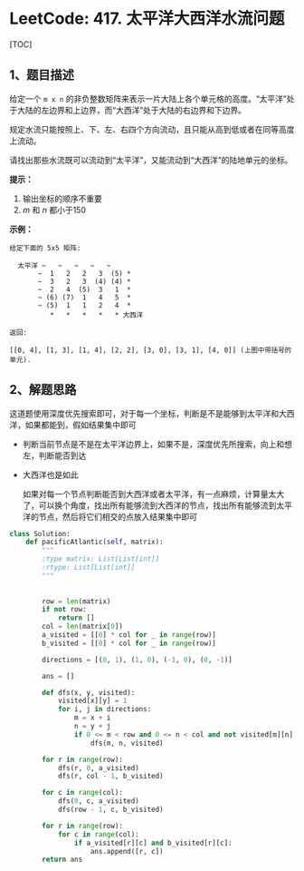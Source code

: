 # LeetCode: 417. 太平洋大西洋水流问题

[TOC]

## 1、题目描述

给定一个 `m x n` 的非负整数矩阵来表示一片大陆上各个单元格的高度。“太平洋”处于大陆的左边界和上边界，而“大西洋”处于大陆的右边界和下边界。

规定水流只能按照上、下、左、右四个方向流动，且只能从高到低或者在同等高度上流动。

请找出那些水流既可以流动到“太平洋”，又能流动到“大西洋”的陆地单元的坐标。

 

**提示：**

1. 输出坐标的顺序不重要
2. *m* 和 *n* 都小于150

**示例：**

```
给定下面的 5x5 矩阵:

  太平洋 ~   ~   ~   ~   ~ 
       ~  1   2   2   3  (5) *
       ~  3   2   3  (4) (4) *
       ~  2   4  (5)  3   1  *
       ~ (6) (7)  1   4   5  *
       ~ (5)  1   1   2   4  *
          *   *   *   *   * 大西洋

返回:

[[0, 4], [1, 3], [1, 4], [2, 2], [3, 0], [3, 1], [4, 0]] (上图中带括号的单元).
```

##  2、解题思路

​	这道题使用深度优先搜索即可，对于每一个坐标，判断是不是能够到太平洋和大西洋，如果都能到，假如结果集中即可

- 判断当前节点是不是在太平洋边界上，如果不是，深度优先所搜索，向上和想左，判断能否到达

- 大西洋也是如此

  如果对每一个节点判断能否到大西洋或者太平洋，有一点麻烦，计算量太大了，可以换个角度，找出所有能够流到大西洋的节点，找出所有能够流到太平洋的节点，然后将它们相交的点放入结果集中即可



```python
class Solution:
    def pacificAtlantic(self, matrix):
        """
        :type matrix: List[List[int]]
        :rtype: List[List[int]]
        """
        
        
        row = len(matrix)
        if not row:
            return []
        col = len(matrix[0])
        a_visited = [[0] * col for _ in range(row)]
        b_visited = [[0] * col for _ in range(row)]

        directions = [(0, 1), (1, 0), (-1, 0), (0, -1)]

        ans = []

        def dfs(x, y, visited):
            visited[x][y] = 1
            for i, j in directions:
                m = x + i
                n = y + j
                if 0 <= m < row and 0 <= n < col and not visited[m][n] and matrix[m][n] >= matrix[x][y]:
                    dfs(m, n, visited)

        for r in range(row):
            dfs(r, 0, a_visited)
            dfs(r, col - 1, b_visited)

        for c in range(col):
            dfs(0, c, a_visited)
            dfs(row - 1, c, b_visited)

        for r in range(row):
            for c in range(col):
                if a_visited[r][c] and b_visited[r][c]:
                    ans.append([r, c])
        return ans
```



